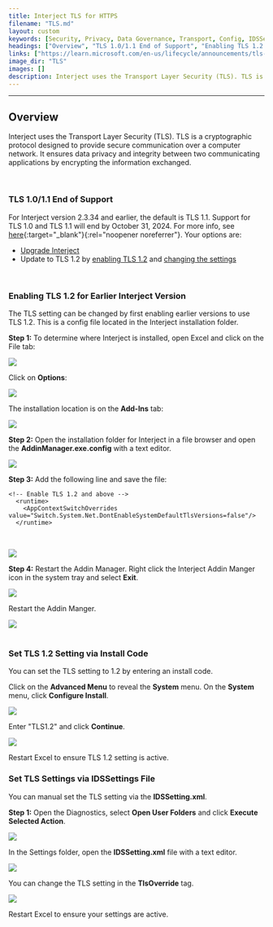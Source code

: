```yaml
---
title: Interject TLS for HTTPS
filename: "TLS.md"
layout: custom
keywords: [Security, Privacy, Data Governance, Transport, Config, IDSSettings, Install Code]
headings: ["Overview", "TLS 1.0/1.1 End of Support", "Enabling TLS 1.2 for Earlier Interject Version", "Set TLS 1.2 Setting via Install Code", "Set TLS Settings via IDSSettings File"]
links: ["https://learn.microsoft.com/en-us/lifecycle/announcements/tls-support-ending-10-31-2024", "https://portal.gointerject.com/download-interject.html", "#enabling-tls-12-for-earlier-interject-version", "#set-tls-12-setting-via-install-code"]
image_dir: "TLS"
images: []
description: Interject uses the Transport Layer Security (TLS). TLS is a cryptographic protocol designed to provide secure communication over a computer network. It ensures data privacy and integrity between two communicating applications by encrypting the information exchanged. 
---
```

* * *

## Overview

Interject uses the Transport Layer Security (TLS). TLS is a cryptographic protocol designed to provide secure communication over a computer network. It ensures data privacy and integrity between two communicating applications by encrypting the information exchanged.

<br>

### TLS 1.0/1.1 End of Support

For Interject version 2.3.34 and earlier, the default is TLS 1.1. Support for TLS 1.0 and TLS 1.1 will end by October 31, 2024. For more info, see [here](https://learn.microsoft.com/en-us/lifecycle/announcements/tls-support-ending-10-31-2024){:target="_blank"}{:rel="noopener noreferrer"}. Your options are:

 - [Upgrade Interject](https://portal.gointerject.com/download-interject.html)
 - Update to TLS 1.2 by [enabling TLS 1.2](#enabling-tls-12-for-earlier-interject-version) and [changing the settings](#set-tls-12-setting-via-install-code)

<br>

### Enabling TLS 1.2 for Earlier Interject Version

The TLS setting can be changed by first enabling earlier versions to use TLS 1.2. This is a config file located in the Interject installation folder.

**Step 1:** To determine where Interject is installed, open Excel and click on the File tab:

![](/images/TLS/ExcelFileTab.png)
<br>

Click on **Options**:

![](/images/TLS/FileTabOptions.png)
<br>

The installation location is on the **Add-Ins** tab:

![](/images/TLS/InterjectInstallationLocation.png)
<br>

**Step 2:** Open the installation folder for Interject in a file browser and open the **AddinManager.exe.config** with a text editor.

![](/images/TLS/InstallFolder.png)
<br>

**Step 3:** Add the following line and save the file:

```
<!-- Enable TLS 1.2 and above -->
  <runtime>
    <AppContextSwitchOverrides value="Switch.System.Net.DontEnableSystemDefaultTlsVersions=false"/>
  </runtime>
```
<br>

![](/images/TLS/AddinManagerConfig.png)

**Step 4:** Restart the Addin Manager. Right click the Interject Addin Manger icon in the system tray and select **Exit**.

![](/images/TLS/ExitAddinManager.png)
<br>

Restart the Addin Manger.

![](/images/TLS/StartAddinManager.png)
<br>
<br>

### Set TLS 1.2 Setting via Install Code

You can set the TLS setting to 1.2 by entering an install code.

Click on the **Advanced Menu** to reveal the **System** menu. On the **System** menu, click **Configure Install**.

![](/images/TLS/ConfigureInstall.png)
<br>

Enter "TLS1.2" and click **Continue**.

![](/images/TLS/TLS12.png)
<br>

Restart Excel to ensure TLS 1.2 setting is active.

### Set TLS Settings via IDSSettings File

You can manual set the TLS setting via the **IDSSetting.xml**.

**Step 1:** Open the Diagnostics, select **Open User Folders** and click **Execute Selected Action**.

![](/images/TLS/OpenUserFolders.png)
<br>

In the Settings folder, open the **IDSSetting.xml** file with a text editor.

![](/images/TLS/SettingsFolder.png)
<br>

You can change the TLS setting in the **TlsOverride** tag.

![](/images/TLS/TLSSetting.png)
<br>

Restart Excel to ensure your settings are active.
